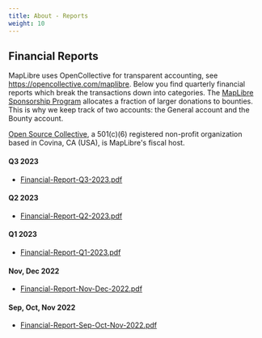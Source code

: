 ```yaml
---
title: About - Reports
weight: 10
---
```


## Financial Reports

MapLibre uses OpenCollective for transparent accounting, see https://opencollective.com/maplibre. Below you find quarterly financial reports which break the transactions down into categories. The [MapLibre Sponsorship Program](/sponsors) allocates a fraction of larger donations to bounties. This is why we keep track of two accounts: the General account and the Bounty account.

[Open Source Collective](https://opencollective.com/opensource), a 501(c)(6) registered non-profit organization based in Covina, CA (USA), is MapLibre's fiscal host.

#### Q3 2023

- [Financial-Report-Q3-2023.pdf](Financial-Report-Q3-2023.pdf)

#### Q2 2023

- [Financial-Report-Q2-2023.pdf](Financial-Report-Q2-2023.pdf)

#### Q1 2023

- [Financial-Report-Q1-2023.pdf](Financial-Report-Q1-2023.pdf)

#### Nov, Dec 2022

- [Financial-Report-Nov-Dec-2022.pdf](Financial-Report-Nov-Dec-2022.pdf)

#### Sep, Oct, Nov 2022

- [Financial-Report-Sep-Oct-Nov-2022.pdf](Financial-Report-Sep-Oct-Nov-2022.pdf)
